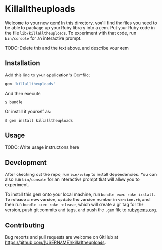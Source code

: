 # Killalltheuploads

Welcome to your new gem! In this directory, you'll find the files you need to be able to package up your Ruby library into a gem. Put your Ruby code in the file `lib/killalltheuploads`. To experiment with that code, run `bin/console` for an interactive prompt.

TODO: Delete this and the text above, and describe your gem

## Installation

Add this line to your application's Gemfile:

```ruby
gem 'killalltheuploads'
```

And then execute:

    $ bundle

Or install it yourself as:

    $ gem install killalltheuploads

## Usage

TODO: Write usage instructions here

## Development

After checking out the repo, run `bin/setup` to install dependencies. You can also run `bin/console` for an interactive prompt that will allow you to experiment.

To install this gem onto your local machine, run `bundle exec rake install`. To release a new version, update the version number in `version.rb`, and then run `bundle exec rake release`, which will create a git tag for the version, push git commits and tags, and push the `.gem` file to [rubygems.org](https://rubygems.org).

## Contributing

Bug reports and pull requests are welcome on GitHub at https://github.com/[USERNAME]/killalltheuploads.


